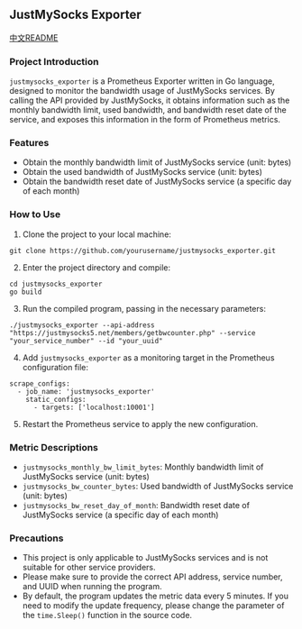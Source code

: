## JustMySocks Exporter

[中文README](https://github.com/wulabing/justmysocks_exporter/blob/main/README_CN.MD)
### Project Introduction

`justmysocks_exporter` is a Prometheus Exporter written in Go language, designed to monitor the bandwidth usage of JustMySocks services. By calling the API provided by JustMySocks, it obtains information such as the monthly bandwidth limit, used bandwidth, and bandwidth reset date of the service, and exposes this information in the form of Prometheus metrics.

### Features

- Obtain the monthly bandwidth limit of JustMySocks service (unit: bytes)
- Obtain the used bandwidth of JustMySocks service (unit: bytes)
- Obtain the bandwidth reset date of JustMySocks service (a specific day of each month)

### How to Use

1. Clone the project to your local machine:

```
git clone https://github.com/yourusername/justmysocks_exporter.git
```

2. Enter the project directory and compile:

```
cd justmysocks_exporter
go build
```

3. Run the compiled program, passing in the necessary parameters:

```
./justmysocks_exporter --api-address "https://justmysocks5.net/members/getbwcounter.php" --service "your_service_number" --id "your_uuid"
```

4. Add `justmysocks_exporter` as a monitoring target in the Prometheus configuration file:

```
scrape_configs:
  - job_name: 'justmysocks_exporter'
    static_configs:
      - targets: ['localhost:10001']
```

5. Restart the Prometheus service to apply the new configuration.

### Metric Descriptions

- `justmysocks_monthly_bw_limit_bytes`: Monthly bandwidth limit of JustMySocks service (unit: bytes)
- `justmysocks_bw_counter_bytes`: Used bandwidth of JustMySocks service (unit: bytes)
- `justmysocks_bw_reset_day_of_month`: Bandwidth reset date of JustMySocks service (a specific day of each month)

### Precautions

- This project is only applicable to JustMySocks services and is not suitable for other service providers.
- Please make sure to provide the correct API address, service number, and UUID when running the program.
- By default, the program updates the metric data every 5 minutes. If you need to modify the update frequency, please change the parameter of the `time.Sleep()` function in the source code.